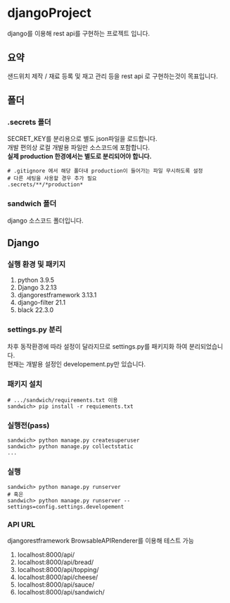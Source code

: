 # djangoProject

django를 이용해 rest api를 구현하는 프로젝트 입니다.

## 요약
샌드위치 제작 / 재료 등록 및 재고 관리 등을 rest api 로 구현하는것이 목표입니다.

## 폴더

### .secrets 폴더
SECRET_KEY를 분리용으로 별도 json파일을 로드합니다.\
개발 편의상 로컬 개발용 파일만 소스코드에 포함합니다. \
**실제 production 한경에서는 별도로 분리되어야 합니다.**
```text
# .gitignore 에서 해당 폴더내 production이 들어가는 파일 무시하도록 설정
# 다른 세팅을 사용할 경우 추가 필요
.secrets/**/*production*
```

### sandwich 폴더
django 소스코드 폴더입니다.


## Django

### 실행 환경 및 패키지
1. python 3.9.5
2. Django 3.2.13
3. djangorestframework 3.13.1
4. django-filter 21.1
5. black 22.3.0

### settings.py 분리
차후 동작환경에 따라 설정이 달라지므로 settings.py를 패키지화 하여 분리되었습니다.\
현재는 개발용 설정인 developement.py만 있습니다.

### 패키지 설치
```shell
# .../sandwich/requirements.txt 이용
sandwich> pip install -r requiements.txt
```

### 실행전(pass)
```shell
sandwich> python manage.py createsuperuser
sandwich> python manage.py collectstatic
...
```

### 실행
```shell
sandwich> python manage.py runserver
# 혹은
sandwich> python manage.py runserver --settings=config.settings.developement
```

### API URL
djangorestframework BrowsableAPIRenderer를 이용해 테스트 가능

1. localhost:8000/api/
2. localhost:8000/api/bread/
3. localhost:8000/api/topping/
4. localhost:8000/api/cheese/
5. localhost:8000/api/sauce/
6. localhost:8000/api/sandwich/
